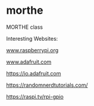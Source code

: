 # morthe
MORTHE class

Interesting Websites:

www.raspberrypi.org

www.adafruit.com

https://io.adafruit.com

https://randomnerdtutorials.com/

https://raspi.tv/rpi-gpio



